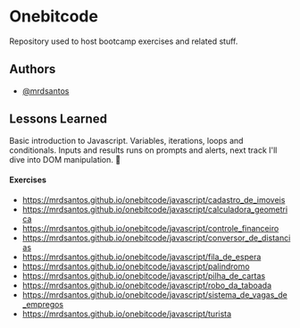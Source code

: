 
# Onebitcode

Repository used to host bootcamp exercises and related stuff.


## Authors

- [@mrdsantos](https://www.github.com/mrdsantos)


## Lessons Learned

Basic introduction to Javascript.
Variables, iterations, loops and conditionals.
Inputs and results runs on prompts and alerts, next track I'll dive into DOM manipulation. 💪

#### Exercises
-   https://mrdsantos.github.io/onebitcode/javascript/cadastro_de_imoveis
-   https://mrdsantos.github.io/onebitcode/javascript/calculadora_geometrica
-   https://mrdsantos.github.io/onebitcode/javascript/controle_financeiro
-   https://mrdsantos.github.io/onebitcode/javascript/conversor_de_distancias
-   https://mrdsantos.github.io/onebitcode/javascript/fila_de_espera
-   https://mrdsantos.github.io/onebitcode/javascript/palindromo
-   https://mrdsantos.github.io/onebitcode/javascript/pilha_de_cartas
-   https://mrdsantos.github.io/onebitcode/javascript/robo_da_taboada
-   https://mrdsantos.github.io/onebitcode/javascript/sistema_de_vagas_de_empregos
-   https://mrdsantos.github.io/onebitcode/javascript/turista
